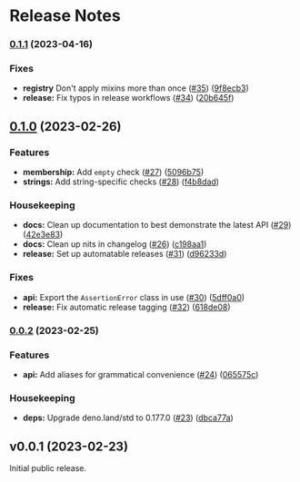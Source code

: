 # Release Notes

### [0.1.1](https://github.com/linuxwolf/expecto/compare/v0.1.0...v0.1.1) (2023-04-16)


### Fixes

* **registry** Don't apply mixins more than once ([#35](https://github.com/linuxwolf/expecto/issues/35)) ([9f8ecb3](https://github.com/linuxwolf/expecto/commit/9f8ecb395ee00cc7c4796a22d5d5397899aa3971))
* **release:** Fix typos in release workflows ([#34](https://github.com/linuxwolf/expecto/issues/34)) ([20b645f](https://github.com/linuxwolf/expecto/commit/20b645f736fc9a104bdc713347dff65961e79271))

## [0.1.0](https://github.com/linuxwolf/expecto/compare/v0.0.2...v0.1.0) (2023-02-26)


### Features

* **membership:** Add `empty` check ([#27](https://github.com/linuxwolf/expecto/issues/27)) ([5096b75](https://github.com/linuxwolf/expecto/commit/5096b754697b01e2babe214b35adb11e692da42a))
* **strings:** Add string-specific checks ([#28](https://github.com/linuxwolf/expecto/issues/28)) ([f4b8dad](https://github.com/linuxwolf/expecto/commit/f4b8dad7616577335045e6f18c0140ffb2d3c06c))


### Housekeeping

* **docs:** Clean up documentation to best demonstrate the latest API ([#29](https://github.com/linuxwolf/expecto/issues/29)) ([42e3e83](https://github.com/linuxwolf/expecto/commit/42e3e8395d05855ef1e2af62fab75a612986e69d))
* **docs:** Clean up nits in changelog ([#26](https://github.com/linuxwolf/expecto/issues/26)) ([c198aa1](https://github.com/linuxwolf/expecto/commit/c198aa1cb8837c9dcf9d72172967c765d40af7e2))
* **release:** Set up automatable releases ([#31](https://github.com/linuxwolf/expecto/issues/31)) ([d96233d](https://github.com/linuxwolf/expecto/commit/d96233d61ecc2982e763217a587fded07a60bcbf))


### Fixes

* **api:** Export the `AssertionError` class in use ([#30](https://github.com/linuxwolf/expecto/issues/30)) ([5dff0a0](https://github.com/linuxwolf/expecto/commit/5dff0a03deeac65366f14b0fc62ce7ff6c2b90c2))
* **release:** Fix automatic release tagging ([#32](https://github.com/linuxwolf/expecto/issues/32)) ([618de08](https://github.com/linuxwolf/expecto/commit/618de084e53b93cc1462f3d0d2a2207635dad5d2))

### [0.0.2](https://github.com/linuxwolf/expecto/compare/v0.0.1...v0.0.2) (2023-02-25)


### Features

* **api:** Add aliases for grammatical convenience ([#24](https://github.com/linuxwolf/expecto/issues/24)) ([065575c](https://github.com/linuxwolf/expecto/commit/065575c9c2aba6f3ca365e779c6af902c96ceac3))


### Housekeeping

* **deps:** Upgrade deno.land/std to 0.177.0 ([#23](https://github.com/linuxwolf/expecto/issues/23)) ([dbca77a](https://github.com/linuxwolf/expecto/commit/dbca77aac20cf264aab348ae089e09935d349c4e))

## v0.0.1 (2023-02-23)

Initial public release.
